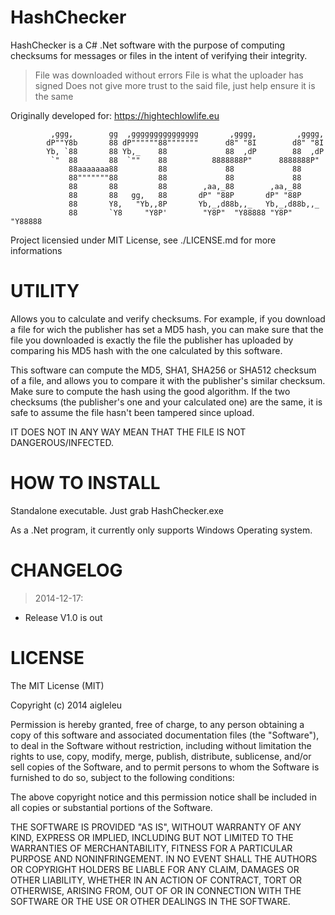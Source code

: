 HashChecker
===========
HashChecker is a C# .Net software with the purpose of computing checksums for messages or files in the intent of verifying their integrity.

>File was downloaded without errors
>File is what the uploader has signed
>Does not give more trust to the said file, just help ensure it is the same

Originally developed for:
https://hightechlowlife.eu


             ,ggg,        gg  ,ggggggggggggggg       ,gggg,         ,gggg,        
            dP""Y8b       88 dP""""""88"""""""      d8" "8I        d8" "8I        
            Yb, `88       88 Yb,_    88             88  ,dP        88  ,dP        
             `"  88       88  `""    88          8888888P"      8888888P"         
                 88aaaaaaa88         88             88             88             
                 88"""""""88         88             88             88             
                 88       88         88        ,aa,_88        ,aa,_88             
                 88       88   gg,   88       dP" "88P       dP" "88P             
                 88       Y8,   "Yb,,8P       Yb,_,d88b,,_   Yb,_,d88b,,_         
                 88       `Y8     "Y8P'        "Y8P"  "Y88888 "Y8P"  "Y88888       



Project licensied under MIT License, see ./LICENSE.md for more informations


UTILITY
=======
Allows you to calculate and verify checksums. For example, if you download a file for wich the publisher has set a MD5 hash, you can make sure that the file you downloaded is exactly the file the publisher has uploaded by comparing his MD5 hash with the one calculated by this software.

This software can compute the MD5, SHA1, SHA256 or SHA512 checksum of a file, and allows you to compare it with the publisher's similar checksum. Make sure to compute the hash using the good algorithm. If the two checksums (the publisher's one and your calculated one) are the same, it is safe to assume the file hasn't been tampered since upload.

IT DOES NOT IN ANY WAY MEAN THAT THE FILE IS NOT DANGEROUS/INFECTED.

HOW TO INSTALL
==============
Standalone executable.
Just grab HashChecker.exe

As a .Net program, it currently only supports Windows Operating system.

CHANGELOG
=========
>2014-12-17:
* Release V1.0 is out

LICENSE
=======
The MIT License (MIT)

Copyright (c) 2014 aigleleu

Permission is hereby granted, free of charge, to any person obtaining a copy of this software and associated documentation files (the "Software"), to deal in the Software without restriction, including without limitation the rights to use, copy, modify, merge, publish, distribute, sublicense, and/or sell copies of the Software, and to permit persons to whom the Software is furnished to do so, subject to the following conditions:

The above copyright notice and this permission notice shall be included in all copies or substantial portions of the Software.

THE SOFTWARE IS PROVIDED "AS IS", WITHOUT WARRANTY OF ANY KIND, EXPRESS OR IMPLIED, INCLUDING BUT NOT LIMITED TO THE WARRANTIES OF MERCHANTABILITY, FITNESS FOR A PARTICULAR PURPOSE AND NONINFRINGEMENT. IN NO EVENT SHALL THE AUTHORS OR COPYRIGHT HOLDERS BE LIABLE FOR ANY CLAIM, DAMAGES OR OTHER LIABILITY, WHETHER IN AN ACTION OF CONTRACT, TORT OR OTHERWISE, ARISING FROM, OUT OF OR IN CONNECTION WITH THE SOFTWARE OR THE USE OR OTHER DEALINGS IN THE SOFTWARE.

 
